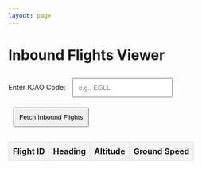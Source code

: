 ```yaml
---
layout: page
---
```


<style>
table {
  width: 100%;
  border-collapse: collapse;
  margin-top: 20px;
  overflow-x: auto; /* Added for scrollable table on smaller screens */
}
th, td {
  border: 1px solid #ddd;
  padding: 8px;
  text-align: center;
}
th {
  background-color: #f4f4f4;
}
input, button {
  padding: 10px;
  margin: 10px;
}
button {
  cursor: pointer;
}
</style>

<h1>Inbound Flights Viewer</h1>
<label for="icaoCode">Enter ICAO Code:</label>
<input type="text" id="icaoCode" placeholder="e.g., EGLL">
<button id="fetchButton">Fetch Inbound Flights</button>

<table>
  <thead>
    <tr>
      <th>Flight ID</th>
      <th>Heading</th>
      <th>Altitude</th>
      <th>Ground Speed</th>
    </tr>
  </thead>
  <tbody id="flightsTableBody">
    <!-- Dynamic rows will go here -->
  </tbody>
</table>

<script>
const sessionId = "9bdfef34-f03b-4413-b8fa-c29949bb18f8";
const apiBaseUrl = "https://api.infiniteflight.com/public/v2";
const apiKey = "kqcfcn5ors95bzrdhzezbm9n9hnxq0qk";

document.getElementById("fetchButton").addEventListener("click", async () => {
  const icaoCode = document.getElementById("icaoCode").value.trim().toUpperCase();

  if (!/^[A-Z]{4}$/.test(icaoCode)) {
    alert("Please enter a valid 4-character ICAO code.");
    return;
  }

  try {
    const inboundResponse = await fetch(
      `${apiBaseUrl}/sessions/${sessionId}/airport/${icaoCode}/status`,
      { headers: { Authorization: `Bearer ${apiKey}` } }
    );

    if (!inboundResponse.ok) {
      throw new Error(`Failed to fetch airport status: ${inboundResponse.statusText}`);
    }

    const inboundData = await inboundResponse.json();
    console.log("Inbound Flights Response:", inboundData);

    const inboundFlights = inboundData.inboundFlights || [];
    if (inboundFlights.length === 0) {
      alert("No inbound flights found for this airport.");
      return;
    }

    const flightDetailsPromises = inboundFlights.map(async (flightId) => {
      try {
        const routeResponse = await fetch(
          `${apiBaseUrl}/sessions/${sessionId}/flights/${flightId}/route`,
          { headers: { Authorization: `Bearer ${apiKey}` } }
        );

        if (!routeResponse.ok) {
          console.error(`Failed to fetch route for flight ${flightId}: ${routeResponse.statusText}`);
          return { flightId, heading: "N/A", altitude: "N/A", groundSpeed: "N/A" };
        }

        const routeData = await routeResponse.json();
        const lastRoutePoint = routeData.route?.[routeData.route.length - 1] || {};
        return {
          flightId,
          heading: lastRoutePoint?.heading || "N/A",
          altitude: lastRoutePoint?.altitude || "N/A",
          groundSpeed: lastRoutePoint?.groundSpeed || "N/A",
        };
      } catch (error) {
        console.error(`Error fetching flight ${flightId}:`, error);
        return { flightId, heading: "Error", altitude: "Error", groundSpeed: "Error" };
      }
    });

    const flightDetails = await Promise.all(flightDetailsPromises);
    updateTable(flightDetails);
  } catch (error) {
    console.error("Error fetching airport data:", error);
    alert("An error occurred while fetching data. Please try again.");
  }
});

function updateTable(flightDetails) {
  const tableBody = document.getElementById("flightsTableBody");
  tableBody.innerHTML = "";

  if (flightDetails.length === 0) {
    tableBody.innerHTML = "<tr><td colspan='4'>No flights available</td></tr>";
    return;
  }

  flightDetails.forEach((flight) => {
    const row = document.createElement("tr");
    row.innerHTML = `
      <td>${flight.flightId}</td>
      <td>${flight.heading}</td>
      <td>${flight.altitude} ft</td>
      <td>${flight.groundSpeed} kts</td>
    `;
    tableBody.appendChild(row);
  });
}
</script>